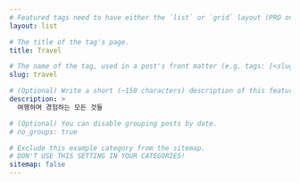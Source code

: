 ```yaml
---
# Featured tags need to have either the `list` or `grid` layout (PRO only).
layout: list

# The title of the tag's page.
title: Travel

# The name of the tag, used in a post's front matter (e.g. tags: [<slug>]).
slug: travel

# (Optional) Write a short (~150 characters) description of this featured tag.
description: >
  여행하며 경험하는 모든 것들

# (Optional) You can disable grouping posts by date.
# no_groups: true

# Exclude this example category from the sitemap.
# DON'T USE THIS SETTING IN YOUR CATEGORIES!
sitemap: false
---
```


